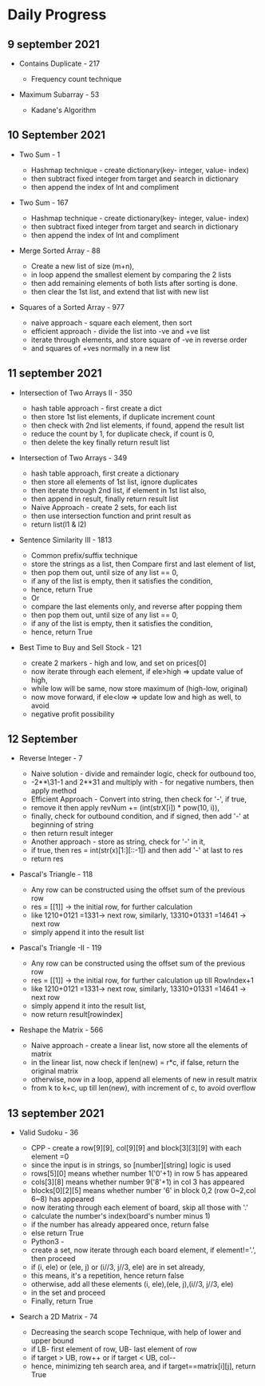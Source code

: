 # Daily Progress

## 9 september 2021
- Contains Duplicate - 217
  - Frequency count technique

- Maximum Subarray - 53 
  - Kadane's Algorithm

## 10 September 2021
- Two Sum - 1
  - Hashmap technique - create dictionary(key- integer, value- index)
  - then subtract fixed integer from target and search in dictionary
  - then append the index of Int and compliment

- Two Sum - 167 
  - Hashmap technique - create dictionary(key- integer, value- index)
  - then subtract fixed integer from target and search in dictionary
  - then append the index of Int and compliment
  
- Merge Sorted Array - 88
  - Create a new list of size (m+n),
  - in loop append the smallest element by comparing the 2 lists
  - then add remaining elements of both lists after sorting is done.
  - then clear the 1st list, and extend that list with new list
  
- Squares of a Sorted Array - 977
  - naive approach - square each element, then sort
  - efficient approach - divide the list into -ve and +ve list
  - iterate through elements, and store square of -ve in reverse order
  - and squares of +ves normally in a new list

## 11 september 2021
- Intersection of Two Arrays II - 350
  - hash table approach - first create a dict
  - then store 1st list elements, if duplicate increment count
  - then check with 2nd list elements, if found, append the result list
  - reduce the count by 1, for duplicate check, if count is 0,
  - then delete the key finally return result list

- Intersection of Two Arrays - 349
  - hash table approach, first create a dictionary
  - then store all elements of 1st list, ignore duplicates
  - then iterate through 2nd list, if element in 1st list also, 
  - then append in result, finally return result list
  - Naive Approach - create 2 sets, for each list
  - then use intersection function and print result as
  - return list(l1 & l2)

- Sentence Similarity III - 1813
  - Common prefix/suffix technique
  - store the strings as a list, then Compare first and last element of list,
  - then pop them out, until size of any list == 0, 
  - if any of the list is empty, then it satisfies the condition, 
  - hence, return True
  - Or
  - compare the last elements only, and reverse after popping them
  - then pop them out, until size of any list == 0, 
  - if any of the list is empty, then it satisfies the condition, 
  - hence, return True

- Best Time to Buy and Sell Stock - 121
  - create 2 markers - high and low, and set on prices[0]
  - now iterate through each element, if ele>high => update value of high, 
  - while low will be same, now store maximum of (high-low, original)
  - now move forward, if ele<low => update low and high as well, to avoid 
  - negative profit possibility

## 12 September
- Reverse Integer - 7
  - Naive solution - divide and remainder logic, check for outbound too, 
  - -2**\31-1 and 2**31 and multiply with - for negative numbers, then apply method
  - Efficient Approach - Convert into string, then check for '-', if true, 
  - remove it then apply revNum += (int(strX[i]) * pow(10, i)), 
  - finally, check for outbound condition, and if signed, then add '-' at beginning of string
  - then return result integer 
  - Another approach - store as string, check for '-' in it, 
  - if true, then res = int(str(x)[1:][::-1]) and then add '-' at last to res
  - return res

- Pascal's Triangle - 118
  - Any row can be constructed using the offset sum of the previous row
  - res = [[1]] -> the initial row, for further calculation
  - like 1210+0121 =1331-> next row, similarly, 13310+01331 =14641 -> next row
  - simply append it into the result list

- Pascal's Triangle -II - 119
  - Any row can be constructed using the offset sum of the previous row
  - res = [[1]] -> the initial row, for further calculation up till RowIndex+1
  - like 1210+0121 =1331-> next row, similarly, 13310+01331 =14641 -> next row
  - simply append it into the result list, 
  - now return result[rowindex]

- Reshape the Matrix - 566
  - Naive approach - create a linear list, now store all the elements of matrix
  - in the linear list, now check if len(new) = r*c, if false, return the original matrix
  - otherwise, now in a loop, append all elements of new in result matrix 
  - from k to k+c, up till len(new), with increment of c, to avoid overflow

## 13 september 2021
- Valid Sudoku - 36
  - CPP - create a row[9][9], col[9][9] and block[3][3][9] with each element =0
  - since the input is in strings, so [number][string] logic is used
  - rows[5][0] means whether number 1('0'+1) in row 5 has appeared
  - cols[3][8] means whether number 9('8'+1) in col 3 has appeared
  - blocks[0][2][5] means whether number '6' in block 0,2 (row 0~2,col 6~8) has appeared
  - now iterating through each element of board, skip all those with '.'
  - calculate the number's index(board's number minus 1)
  - if the number has already appeared once, return false
  - else return True
  - Python3 - 
  - create a set, now iterate through each board element, if element!='.', then proceed
  - if (i, ele) or (ele, j) or (i//3, j//3, ele) are in set already, 
  - this means, it's a repetition, hence return false
  - otherwise, add all these elements (i, ele),(ele, j),(i//3, j//3, ele)
  - in the set and proceed
  - Finally, return True

- Search a 2D Matrix - 74
  - Decreasing the search scope Technique, with help of lower and upper bound
  - if LB- first element of row, UB- last element of row
  - if target > UB, row++ or if target < UB, col--
  - hence, minimizing teh search area, and if target==matrix[i][j], return True
